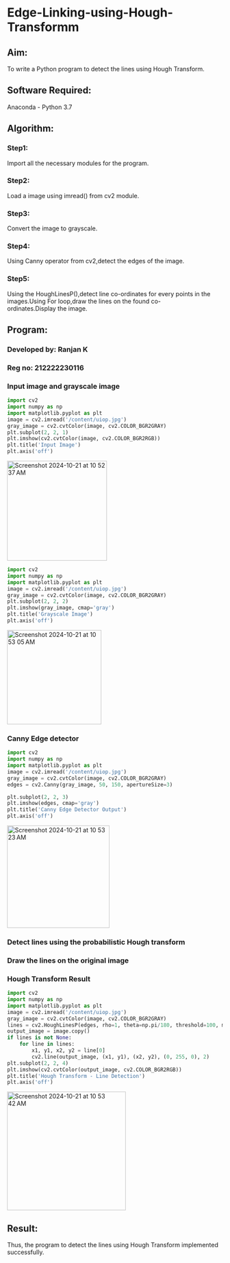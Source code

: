 # Edge-Linking-using-Hough-Transformm
## Aim:
To write a Python program to detect the lines using Hough Transform.

## Software Required:
Anaconda - Python 3.7

## Algorithm:
### Step1:

Import all the necessary modules for the program.
### Step2:

Load a image using imread() from cv2 module.
### Step3:

Convert the image to grayscale.
### Step4:

Using Canny operator from cv2,detect the edges of the image.
### Step5:

Using the HoughLinesP(),detect line co-ordinates for every points in the images.Using For loop,draw the lines on the found co-ordinates.Display the image.

## Program:
### Developed by: Ranjan K
### Reg no: 212222230116


### Input image and grayscale image
```python
import cv2
import numpy as np
import matplotlib.pyplot as plt
image = cv2.imread('/content/uiop.jpg')  
gray_image = cv2.cvtColor(image, cv2.COLOR_BGR2GRAY)
plt.subplot(2, 2, 1)
plt.imshow(cv2.cvtColor(image, cv2.COLOR_BGR2RGB))
plt.title('Input Image')
plt.axis('off')

```
<img width="233" alt="Screenshot 2024-10-21 at 10 52 37 AM" src="https://github.com/user-attachments/assets/21c0a1c0-d637-45d6-b444-cc374b58fd50">

```python
import cv2
import numpy as np
import matplotlib.pyplot as plt
image = cv2.imread('/content/uiop.jpg')  
gray_image = cv2.cvtColor(image, cv2.COLOR_BGR2GRAY)
plt.subplot(2, 2, 2)
plt.imshow(gray_image, cmap='gray')
plt.title('Grayscale Image')
plt.axis('off')

```
<img width="220" alt="Screenshot 2024-10-21 at 10 53 05 AM" src="https://github.com/user-attachments/assets/3a423b63-e76c-468c-aa56-5ebf55b9e007">





### Canny Edge detector 
```python
import cv2
import numpy as np
import matplotlib.pyplot as plt
image = cv2.imread('/content/uiop.jpg')  
gray_image = cv2.cvtColor(image, cv2.COLOR_BGR2GRAY)
edges = cv2.Canny(gray_image, 50, 150, apertureSize=3)

plt.subplot(2, 2, 3)
plt.imshow(edges, cmap='gray')
plt.title('Canny Edge Detector Output')
plt.axis('off')
```

<img width="239" alt="Screenshot 2024-10-21 at 10 53 23 AM" src="https://github.com/user-attachments/assets/ada29eff-0da2-42e2-b80b-f616c1fed18c">



### Detect lines using the probabilistic Hough transform
### Draw the lines on the original image
### Hough Transform Result
```python
import cv2
import numpy as np
import matplotlib.pyplot as plt
image = cv2.imread('/content/uiop.jpg')  
gray_image = cv2.cvtColor(image, cv2.COLOR_BGR2GRAY)
lines = cv2.HoughLinesP(edges, rho=1, theta=np.pi/180, threshold=100, minLineLength=50, maxLineGap=10)
output_image = image.copy()
if lines is not None:
    for line in lines:
        x1, y1, x2, y2 = line[0]
        cv2.line(output_image, (x1, y1), (x2, y2), (0, 255, 0), 2)
plt.subplot(2, 2, 4)
plt.imshow(cv2.cvtColor(output_image, cv2.COLOR_BGR2RGB))
plt.title('Hough Transform - Line Detection')
plt.axis('off')
```
<img width="277" alt="Screenshot 2024-10-21 at 10 53 42 AM" src="https://github.com/user-attachments/assets/5ee2a5fa-6ab3-4e0b-9df4-e7fce67d4b8c">



## Result:
Thus, the program to detect the lines using Hough Transform implemented successfully.

